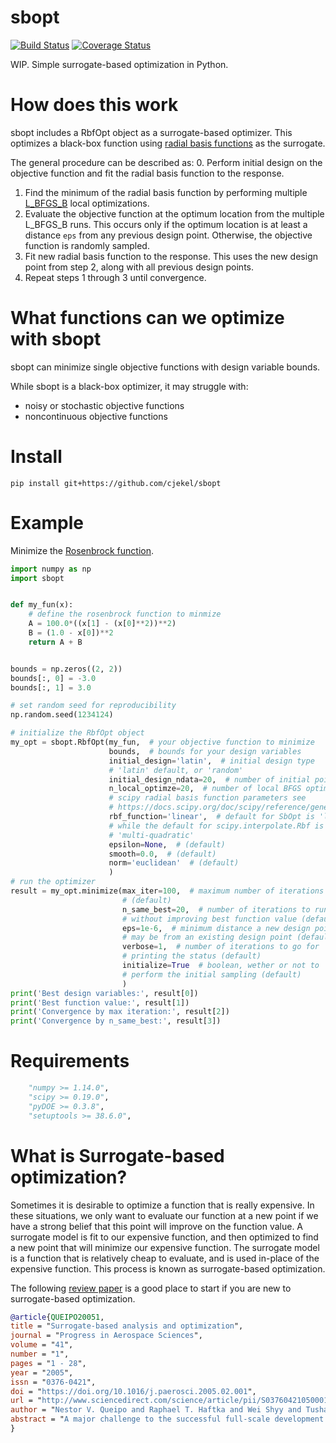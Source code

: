 # sbopt

[![Build Status](https://travis-ci.com/cjekel/sbopt.svg?branch=master)](https://travis-ci.com/cjekel/sbopt) [![Coverage Status](https://coveralls.io/repos/github/cjekel/sbopt/badge.svg?branch=master)](https://coveralls.io/github/cjekel/sbopt?branch=master)

WIP. Simple surrogate-based optimization in Python.

# How does this work

sbopt includes a RbfOpt object as a surrogate-based optimizer. This optimizes a black-box function using [radial basis functions](https://en.wikipedia.org/wiki/Radial_basis_function) as the surrogate.

The general procedure can be described as:
0. Perform initial design on the objective function and fit the radial basis function to the response.
1. Find the minimum of the radial basis function by performing multiple [L_BFGS_B](https://docs.scipy.org/doc/scipy/reference/generated/scipy.optimize.fmin_l_bfgs_b.html) local optimizations.
2. Evaluate the objective function at the optimum location from the multiple L_BFGS_B runs. This occurs only if the optimum location is at least a distance ```eps``` from any previous design point. Otherwise, the objective function is randomly sampled.
3. Fit new radial basis function to the response. This uses the new design point from step 2, along with all previous design points.
4. Repeat steps 1 through 3 until convergence.

# What functions can we optimize with sbopt

sbopt can minimize single objective functions with design variable bounds.

While sbopt is a black-box optimizer, it may struggle with:
- noisy or stochastic objective functions
- noncontinuous objective functions

# Install

```shell
pip install git+https://github.com/cjekel/sbopt
```

# Example

Minimize the [Rosenbrock function](https://en.wikipedia.org/wiki/Rosenbrock_function). 

```python
import numpy as np
import sbopt


def my_fun(x):
    # define the rosenbrock function to minmize
    A = 100.0*((x[1] - (x[0]**2))**2)
    B = (1.0 - x[0])**2
    return A + B


bounds = np.zeros((2, 2))
bounds[:, 0] = -3.0
bounds[:, 1] = 3.0

# set random seed for reproducibility
np.random.seed(1234124)

# initialize the RbfOpt object
my_opt = sbopt.RbfOpt(my_fun,  # your objective function to minimize
                      bounds,  # bounds for your design variables
                      initial_design='latin',  # initial design type
                      # 'latin' default, or 'random'
                      initial_design_ndata=20,  # number of initial points
                      n_local_optimze=20,  # number of local BFGS optimizers
                      # scipy radial basis function parameters see
                      # https://docs.scipy.org/doc/scipy/reference/generated/scipy.interpolate.Rbf.html
                      rbf_function='linear',  # default for SbOpt is 'linear'
                      # while the default for scipy.interpolate.Rbf is
                      # 'multi-quadratic'
                      epsilon=None,  # (default)
                      smooth=0.0,  # (default)
                      norm='euclidean'  # (default)
                      )
# run the optimizer
result = my_opt.minimize(max_iter=100,  # maximum number of iterations
                         # (default)
                         n_same_best=20,  # number of iterations to run
                         # without improving best function value (default)
                         eps=1e-6,  # minimum distance a new design point
                         # may be from an existing design point (default)
                         verbose=1,  # number of iterations to go for
                         # printing the status (default)
                         initialize=True  # boolean, wether or not to
                         # perform the initial sampling (default)
                         )
print('Best design variables:', result[0])
print('Best function value:', result[1])
print('Convergence by max iteration:', result[2])
print('Convergence by n_same_best:', result[3])

```

# Requirements

```python
    "numpy >= 1.14.0",
    "scipy >= 0.19.0",
    "pyDOE >= 0.3.8",
    "setuptools >= 38.6.0",
```

# What is Surrogate-based optimization?

Sometimes it is desirable to optimize a function that is really expensive. In these situations, we only want to evaluate our function at a new point if we have a strong belief that this point will improve on the function value. A surrogate model is fit to our expensive function, and then optimized to find a new point that will minimize our expensive function. The surrogate model is a function that is relatively cheap to evaluate, and is used in-place of the expensive function. This process is known as surrogate-based optimization.

The following [review paper](https://ntrs.nasa.gov/archive/nasa/casi.ntrs.nasa.gov/20050186653.pdf) is a good place to start if you are new to surrogate-based optimization. 


```bibtex
@article{QUEIPO20051,
title = "Surrogate-based analysis and optimization",
journal = "Progress in Aerospace Sciences",
volume = "41",
number = "1",
pages = "1 - 28",
year = "2005",
issn = "0376-0421",
doi = "https://doi.org/10.1016/j.paerosci.2005.02.001",
url = "http://www.sciencedirect.com/science/article/pii/S0376042105000102",
author = "Nestor V. Queipo and Raphael T. Haftka and Wei Shyy and Tushar Goel and Rajkumar Vaidyanathan and P. Kevin Tucker",
abstract = "A major challenge to the successful full-scale development of modern aerospace systems is to address competing objectives such as improved performance, reduced costs, and enhanced safety. Accurate, high-fidelity models are typically time consuming and computationally expensive. Furthermore, informed decisions should be made with an understanding of the impact (global sensitivity) of the design variables on the different objectives. In this context, the so-called surrogate-based approach for analysis and optimization can play a very valuable role. The surrogates are constructed using data drawn from high-fidelity models, and provide fast approximations of the objectives and constraints at new design points, thereby making sensitivity and optimization studies feasible. This paper provides a comprehensive discussion of the fundamental issues that arise in surrogate-based analysis and optimization (SBAO), highlighting concepts, methods, techniques, as well as practical implications. The issues addressed include the selection of the loss function and regularization criteria for constructing the surrogates, design of experiments, surrogate selection and construction, sensitivity analysis, convergence, and optimization. The multi-objective optimal design of a liquid rocket injector is presented to highlight the state of the art and to help guide future efforts."
}
```
